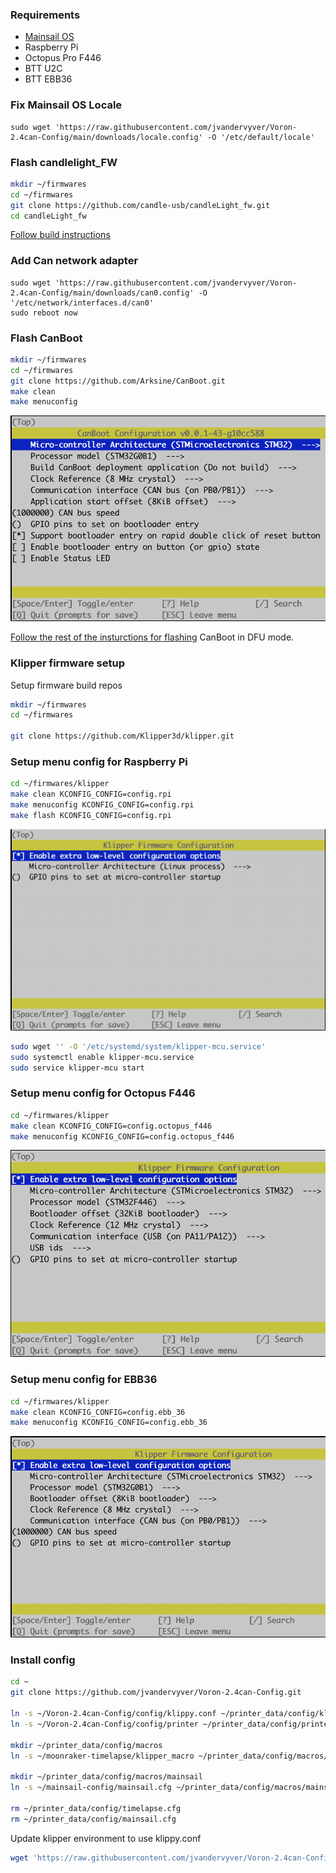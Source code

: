 ### Requirements

- [Mainsail OS](https://docs-os.mainsail.xyz/)
- Raspberry Pi
- Octopus Pro F446
- BTT U2C
- BTT EBB36

### Fix Mainsail OS Locale

```
sudo wget 'https://raw.githubusercontent.com/jvandervyver/Voron-2.4can-Config/main/downloads/locale.config' -O '/etc/default/locale'
```

### Flash candlelight_FW

```bash
mkdir ~/firmwares
cd ~/firmwares
git clone https://github.com/candle-usb/candleLight_fw.git
cd candleLight_fw
```

[Follow build instructions](https://github.com/candle-usb/candleLight_fw#building)


### Add Can network adapter

```
sudo wget 'https://raw.githubusercontent.com/jvandervyver/Voron-2.4can-Config/main/downloads/can0.config' -O '/etc/network/interfaces.d/can0'
sudo reboot now
```

### Flash CanBoot

```bash
mkdir ~/firmwares
cd ~/firmwares
git clone https://github.com/Arksine/CanBoot.git
make clean
make menuconfig
```

![Klipper Octopus Menuconfig](https://raw.githubusercontent.com/jvandervyver/Voron-2.4can-Config/main/downloads/canboot_ebb36.png)

[Follow the rest of the insturctions for flashing](https://maz0r.github.io/klipper_canbus/toolhead/ebb36-42_v1.1.html) CanBoot in DFU mode.

### Klipper firmware setup

Setup firmware build repos

```bash
mkdir ~/firmwares
cd ~/firmwares

git clone https://github.com/Klipper3d/klipper.git

```

### Setup menu config for Raspberry Pi

```bash
cd ~/firmwares/klipper
make clean KCONFIG_CONFIG=config.rpi
make menuconfig KCONFIG_CONFIG=config.rpi
make flash KCONFIG_CONFIG=config.rpi
```

![Klipper Octopus Menuconfig](https://raw.githubusercontent.com/jvandervyver/Voron-2.4can-Config/main/downloads/klipper_mcu.png)

```bash
sudo wget '' -O '/etc/systemd/system/klipper-mcu.service'
sudo systemctl enable klipper-mcu.service
sudo service klipper-mcu start
```

### Setup menu config for Octopus F446

```bash
cd ~/firmwares/klipper
make clean KCONFIG_CONFIG=config.octopus_f446
make menuconfig KCONFIG_CONFIG=config.octopus_f446
```

![Klipper Octopus Menuconfig](https://raw.githubusercontent.com/jvandervyver/Voron-2.4can-Config/main/downloads/klipper_octopus.png)

### Setup menu config for EBB36

```bash
cd ~/firmwares/klipper
make clean KCONFIG_CONFIG=config.ebb_36
make menuconfig KCONFIG_CONFIG=config.ebb_36
```

![Klipper Octopus Menuconfig](https://raw.githubusercontent.com/jvandervyver/Voron-2.4can-Config/main/downloads/klipper_ebb36.png)

### Install config

```bash
cd ~
git clone https://github.com/jvandervyver/Voron-2.4can-Config.git

ln -s ~/Voron-2.4can-Config/config/klippy.conf ~/printer_data/config/klippy.conf
ln -s ~/Voron-2.4can-Config/config/printer ~/printer_data/config/printer

mkdir ~/printer_data/config/macros
ln -s ~/moonraker-timelapse/klipper_macro ~/printer_data/config/macros/timelapse

mkdir ~/printer_data/config/macros/mainsail
ln -s ~/mainsail-config/mainsail.cfg ~/printer_data/config/macros/mainsail/mainsail.cfg

rm ~/printer_data/config/timelapse.cfg
rm ~/printer_data/config/mainsail.cfg
```

Update klipper environment to use klippy.conf
```bash
wget 'https://raw.githubusercontent.com/jvandervyver/Voron-2.4can-Config/main/downloads/klipper.env' -O '/home/pi/printer_data/systemd/klipper.env'
```
